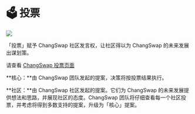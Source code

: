 # 🗳 投票



![](https://gblobkcdn.gitbook.com/assets%2F-MHREX7DHcljbY5IkjgJ%2F-MbAJ7hjqYMgdRh4iL8N%2F-MbAJEQBo-wvFjR3ufEo%2Fdocs%20masthead%20%281%29.png?alt=media&token=649c51f4-a67f-4782-a562-c372b4149918)

「投票」赋予 ChangSwap 社区发言权，让社区得以为 ChangSwap 的未来发展出谋划策。

请查看 [ChangSwap 投票页面](https://changswap.finance/voting)

**核心：**由 ChangSwap 团队发起的提案，决策将按投票结果执行。

**社区：**由 ChangSwap 社区发起的提案。它们为 ChangSwap 的未来发展提供想法和思路，并展现社区的态度。ChangSwap 团队将仔细查看每一个社区投票，并考虑将得到多数支持的提案，升级为「核心」提案。

